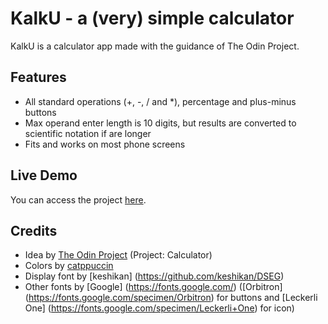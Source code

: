 # KalkU - a (very) simple calculator

KalkU is a calculator app made with the guidance of The Odin Project.

## Features
- All standard operations (+, -, / and *), percentage and plus-minus buttons
- Max operand enter length is 10 digits, but results are converted to 
scientific notation if are longer
- Fits and works on most phone screens

## Live Demo
You can access the project [here](https://gvaa.github.io/kalku/).

## Credits
- Idea by [The Odin Project](https://www.theodinproject.com/) (Project: Calculator)
- Colors by [catppuccin](https://catppuccin.com/)
- Display font by [keshikan] (https://github.com/keshikan/DSEG)
- Other fonts by [Google] (https://fonts.google.com/) ([Orbitron] (https://fonts.google.com/specimen/Orbitron) for buttons and [Leckerli One] (https://fonts.google.com/specimen/Leckerli+One) for icon)